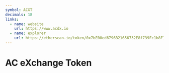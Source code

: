```yaml
---
symbol: ACXT
decimals: 18
links:
  - name: website
    url: https://www.acdx.io
  - name: explorer
    url: https://etherscan.io/token/0x7bE00ed6796B21656732E8f739Fc1b8F1C53DA0D
---
```


# AC eXchange Token
